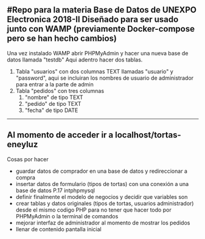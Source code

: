 #Repo para la materia Base de Datos de UNEXPO Electronica 2018-II
Diseñado para ser usado junto con WAMP (previamente Docker-compose pero se han hecho cambios)
---
Una vez instalado WAMP abrir PHPMyAdmin y hacer una nueva base de datos llamada "testdb"
Aqui adentro hacer dos tablas.
1. Tabla "usuarios" con dos columnas TEXT llamadas "usuario" y "password", aqui se incluiran los nombres de usuario de administrador para entrar a la parte de admin
2. Tabla  "pedidos" con tres columnas
	1. "nombre" de tipo TEXT
	2. "pedido" de tipo TEXT
	3. "fecha" de tipo DATE 

----
Al momento de acceder ir a localhost/tortas-eneyluz
---
Cosas por hacer 
* guardar datos de comprador en una base de datos y redireccionar a compra
* insertar datos de formulario (tipos de tortas) con una conexión a una base de datos P.17 intphpmysql
* definir finalmente el modelo de negocios y decidir que variables son 
* crear tablas y datos originales (tipos de tortas, usuarios administrador) desde el mismo codigo PHP para no tener que hacer todo por PHPMyAdmin o la terminal de comandos
* mejorar interfaz de administrador al momento de mostrar los pedidos
* llenar de contenido pantalla inicial


